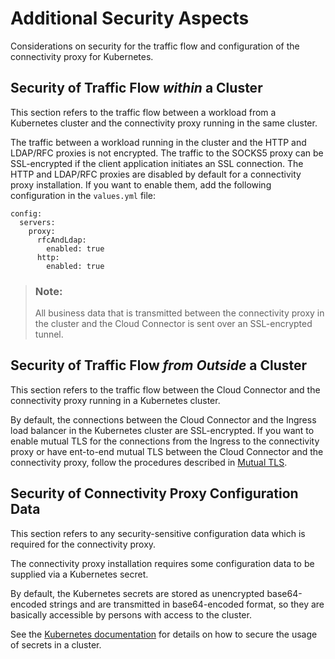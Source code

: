 <!-- loio0cd3a3acb120485bb808d3ff3a939e79 -->

# Additional Security Aspects

Considerations on security for the traffic flow and configuration of the connectivity proxy for Kubernetes.



<a name="loio0cd3a3acb120485bb808d3ff3a939e79__section_aks_ckm_1qb"/>

## Security of Traffic Flow *within* a Cluster

This section refers to the traffic flow between a workload from a Kubernetes cluster and the connectivity proxy running in the same cluster.

The traffic between a workload running in the cluster and the HTTP and LDAP/RFC proxies is not encrypted. The traffic to the SOCKS5 proxy can be SSL-encrypted if the client application initiates an SSL connection. The HTTP and LDAP/RFC proxies are disabled by default for a connectivity proxy installation. If you want to enable them, add the following configuration in the `values.yml` file:

```
config:
  servers:
    proxy:
      rfcAndLdap:
        enabled: true
      http:
        enabled: true
```

> ### Note:  
> All business data that is transmitted between the connectivity proxy in the cluster and the Cloud Connector is sent over an SSL-encrypted tunnel.



<a name="loio0cd3a3acb120485bb808d3ff3a939e79__section_bks_ckm_1qb"/>

## Security of Traffic Flow *from Outside* a Cluster

This section refers to the traffic flow between the Cloud Connector and the connectivity proxy running in a Kubernetes cluster.

By default, the connections between the Cloud Connector and the Ingress load balancer in the Kubernetes cluster are SSL-encrypted. If you want to enable mutual TLS for the connections from the Ingress to the connectivity proxy or have ent-to-end mutual TLS between the Cloud Connector and the connectivity proxy, follow the procedures described in [Mutual TLS](mutual-tls-7ce7883.md).



<a name="loio0cd3a3acb120485bb808d3ff3a939e79__section_srq_zjm_1qb"/>

## Security of Connectivity Proxy Configuration Data

This section refers to any security-sensitive configuration data which is required for the connectivity proxy.

The connectivity proxy installation requires some configuration data to be supplied via a Kubernetes secret.

By default, the Kubernetes secrets are stored as unencrypted base64-encoded strings and are transmitted in base64-encoded format, so they are basically accessible by persons with access to the cluster.

See the [Kubernetes documentation](https://kubernetes.io/docs/concepts/configuration/secret/) for details on how to secure the usage of secrets in a cluster.

